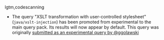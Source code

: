 lgtm,codescanning
* The query "XSLT transformation with user-controlled stylesheet" (`java/xslt-injection`) has been promoted from experimental to the main query pack. Its results will now appear by default. This query was originally [submitted as an experimental query by @ggolawski](https://github.com/github/codeql/pull/3363)